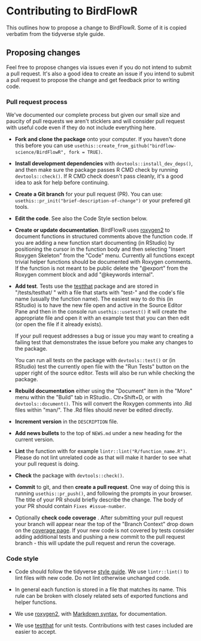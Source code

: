 # Contributing to BirdFlowR

This outlines how to propose a change to BirdFlowR. Some of it is copied verbatim from the tidyverse style guide.  


## Proposing changes

Feel free to propose changes via issues even if you do not intend to submit a pull request.  It's also a good idea to create an issue if you intend to submit a pull request to propose the change and get feedback prior to writing code.

### Pull request process

We've documented our complete process but given our small size and paucity of pull requests we aren't sticklers and will consider pull request with useful code even if they do not include everything here.

* **Fork and clone the package** onto your computer. If you haven't done this before you can use `usethis::create_from_github("birdflow-science/BirdFlowR", fork = TRUE)`.

*   **Install development dependencies** with `devtools::install_dev_deps()`, and then make sure the package passes R CMD check by running `devtools::check()`. 
    If R CMD check doesn't pass cleanly, it's a good idea to ask for help before continuing. 
    
*   **Create a Git branch** for your pull request (PR). You can use: `usethis::pr_init("brief-description-of-change")` or your prefered git tools.

*   **Edit the code**. See also the Code Style section below.

* **Create or update documentation**.  BirdFlowR uses [roxygen2](https://cran.r-project.org/package=roxygen2) to document functions in structured comments above the function code.  If you are adding a new function start documenting (in RStudio) by positioning the cursor in the function body and then selecting  "Insert Roxygen Skeleton" from the "Code" menu.  Currently all functions except trivial helper functions should be documented with Roxygen comments.  If the function is not meant to be public delete the "@export" from the Roxygen comment block and add "@keywords internal".

* **Add test**. Tests use the [testthat](https://cran.r-project.org/package=testthat) package and are stored in "/tests/testhat/ "  with a file that starts with "test-"  and the code's file name (usually the function name).  The easiest way to do this (in RStudio) is to have the new file open and active in the Source Editor Pane and then in the console run `usethis::usetest()` it will create the appropriate file and open it with an example test that you can then edit (or open the file if it already exists).  

  If your pull request addresses a bug or issue you may want to creating a failing test that demonstrates the issue before you make any changes to the package.

  You can run all tests on the package with `devtools::test()` or (in RStudio) 
  test the currently open file with the "Run Tests" button on the upper right of the source editor.  Tests will also be run while checking the package. 

* **Rebuild documentation** either using the "Document" item in the "More" menu within the "Build" tab in RStudio.. Ctr+Shift+D, or with `devtools::document()`.  This will convert the Roxygen comments into .Rd files within "man/".  The .Rd files should never be edited directly.  

* **Increment version** in the `DESCRIPTION` file.

* **Add news bullets** to the top of `NEWS.md` under a new heading for the current version.

* **Lint** the function with for example `lintr::lint("R/function_name.R")`. Please 
do not lint unrelated code as that will make it harder to see what your pull
request is doing.

* **Check** the package with `devtools::check()`.

* **Commit** to git, and then **create a pull request**.  One way of doing this is
running `usethis::pr_push()`, and following the prompts in your browser.
    The title of your PR should briefly describe the change.
    The body of your PR should contain `Fixes #issue-number`.

* Optionally **check code coverage** . After submitting your pull request your branch will appear near the top of the "Branch Context" drop down on the [coverage page](https://app.codecov.io/gh/birdflow-science/BirdFlowR). If your new code is not covered by tests consider adding additional tests and pushing a new commit to the pull request branch - this will update the pull request and rerun the coverage.


### Code style

*   Code should follow the tidyverse [style guide](https://style.tidyverse.org). 
We use `lintr::lint()` to lint files with new code.  Do not lint otherwise 
unchanged code.

* In general each function is stored in a file that matches its name. This rule can be broken with closely related sets of exported functions and helper functions.

*  We use [roxygen2](https://cran.r-project.org/package=roxygen2), with [Markdown syntax](https://cran.r-project.org/web/packages/roxygen2/vignettes/rd-formatting.html), for documentation.  

*  We use [testthat](https://cran.r-project.org/package=testthat) for unit tests. 
   Contributions with test cases included are easier to accept.  




   
